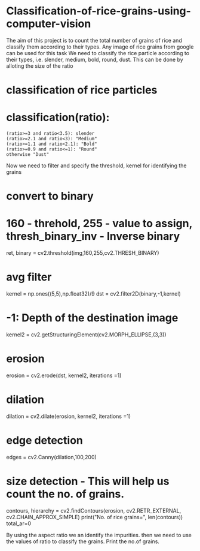 # Classification-of-rice-grains-using-computer-vision
The aim of this project is to count the total number of grains of rice and classify them according to their types.
Any image of rice grains from google can be used for this task
We need to classify the rice particle according to their types, i.e. slender, medium, bold, round, dust.
This can be done by alloting the size of the ratio
# classification of rice particles

# classification(ratio):
    (ratio>=3 and ratio<3.5): slender
    (ratio>=2.1 and ratio<3): "Medium"
    (ratio>=1.1 and ratio<2.1): "Bold"
    (ratio>=0.9 and ratio<=1): "Round"
    otherwise "Dust"
    
Now we need to filter and specify the threshold, kernel for identifying the grains 
# convert to binary
# 160 - threhold, 255 - value to assign, thresh_binary_inv - Inverse binary
ret, binary = cv2.threshold(img,160,255,cv2.THRESH_BINARY)

# avg filter
kernel = np.ones((5,5),np.float32)/9
dst = cv2.filter2D(binary,-1,kernel)

# -1: Depth of the destination image
kernel2 = cv2.getStructuringElement(cv2.MORPH_ELLIPSE,(3,3))

# erosion
erosion = cv2.erode(dst, kernel2, iterations =1)

# dilation
dilation = cv2.dilate(erosion, kernel2, iterations =1)

# edge detection 
edges = cv2.Canny(dilation,100,200)

# size detection - This will help us count the no. of grains.
contours, hierarchy = cv2.findContours(erosion, cv2.RETR_EXTERNAL, cv2.CHAIN_APPROX_SIMPLE)
print("No. of rice grains=", len(contours))
total_ar=0

By using the aspect ratio we an identify the impurities.
then we need to use the values of ratio to classify the grains.
Print the no.of grains.




